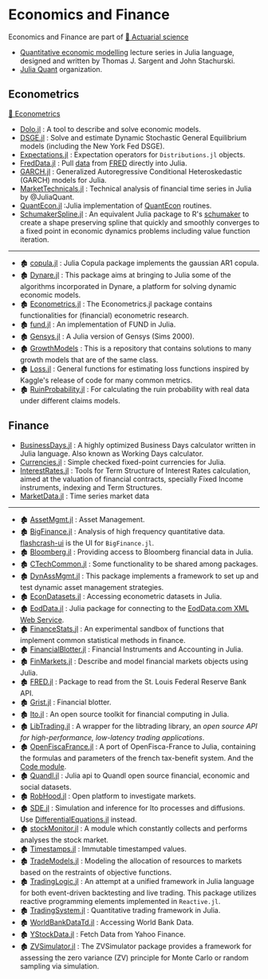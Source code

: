 # Economics and Finance

Economics and Finance are part of [📖 Actuarial science](https://en.wikipedia.org/wiki/Actuarial_science)

- [Quantitative economic modelling](https://quantecon.org) lecture series in Julia language, designed and written by Thomas J. Sargent and John Stachurski.
- [Julia Quant](https://github.com/JuliaQuant) organization.

## Econometrics

[📖 Econometrics](https://en.wikipedia.org/wiki/Econometrics)

- [Dolo.jl](https://github.com/EconForge/Dolo.jl) : A tool to describe and solve economic models.
- [DSGE.jl](https://github.com/FRBNY-DSGE/DSGE.jl) : Solve and estimate Dynamic Stochastic General Equilibrium models (including the New York Fed DSGE).
- [Expectations.jl](https://github.com/QuantEcon/Expectations.jl) : Expectation operators for `Distributions.jl` objects.
- [FredData.jl](https://github.com/micahjsmith/FredData.jl) : Pull [data](https://research.stlouisfed.org/fred2/) from [FRED](https://en.wikipedia.org/wiki/Federal_Reserve_Economic_Data) directly into Julia.
- [GARCH.jl](https://github.com/AndreyKolev/GARCH.jl) : Generalized Autoregressive Conditional Heteroskedastic (GARCH) models for Julia.
- [MarketTechnicals.jl](https://github.com/JuliaQuant/MarketTechnicals.jl) : Technical analysis of financial time series in Julia by @JuliaQuant.
- [QuantEcon.jl](https://github.com/QuantEcon/QuantEcon.jl) :Julia implementation of [QuantEcon](https://quantecon.org/quantecon-jl/) routines.
- [SchumakerSpline.jl](https://github.com/s-baumann/SchumakerSpline.jl) : An equivalent Julia package to R's [schumaker](https://cran.r-project.org/web/packages/schumaker/index.html) to create a shape preserving spline that quickly and smoothly converges to a fixed point in economic dynamics problems including value function iteration.

---

- 🏚️ [copula.jl](https://github.com/floswald/copula.jl) : Julia Copula package implements the gaussian AR1 copula.
- 🏚️ [Dynare.jl](https://github.com/DynareTeam/Dynare.jl) : This package aims at bringing to Julia some of the algorithms incorporated in Dynare, a platform for solving dynamic economic models.
- 🏚️ [Econometrics.jl](https://github.com/JuliaFinMetriX/Econometrics.jl) : The Econometrics.jl package contains functionalities for (financial) econometric research.
- 🏚️ [fund.jl](https://github.com/davidanthoff/fund.jl) : An implementation of FUND in Julia.
- 🏚️ [Gensys.jl](https://github.com/QuantEcon/Gensys.jl) : A Julia version of Gensys (Sims 2000).
- 🏚️ [GrowthModels](https://github.com/NYUEcon/GrowthModels) : This is a repository that contains solutions to many growth models that are of the same class.
- 🏚️ [Loss.jl](https://github.com/johnmyleswhite/Loss.jl) : General functions for estimating loss functions inspired by Kaggle's release of code for many common metrics.
- 🏚️ [RuinProbability.jl](https://github.com/Hank-Qian/RuinProbability.jl) : For calculating the ruin probability with real data under different claims models.


## Finance

- [BusinessDays.jl](https://github.com/JuliaFinance/BusinessDays.jl) : A highly optimized Business Days calculator written in Julia language. Also known as Working Days calculator.
- [Currencies.jl](https://github.com/JuliaFinance/Currencies.jl) :  Simple checked fixed-point currencies for Julia.
- [InterestRates.jl](https://github.com/felipenoris/InterestRates.jl) : Tools for Term Structure of Interest Rates calculation, aimed at the valuation of financial contracts, specially Fixed Income instruments, indexing and Term Structures.
- [MarketData.jl](https://github.com/JuliaQuant/MarketData.jl) : Time series market data

---

- 🏚️ [AssetMgmt.jl](https://github.com/cgroll/AssetMgmt.jl) : Asset Management.
- 🏚️ [BigFinance.jl](https://github.com/jiahao/BigFinance.jl) : Analysis of high frequency quantitative data. [flashcrash-ui](https://github.com/shashi/flashcrash-ui) is the UI for `BigFinance.jl`.
- 🏚️ [Bloomberg.jl](https://github.com/milktrader/Bloomberg.jl) : Providing access to Bloomberg financial data in Julia.
- 🏚️ [CTechCommon.jl](https://github.com/tbreloff/CTechCommon.jl) : Some functionality to be shared among packages.
- 🏚️ [DynAssMgmt.jl](https://github.com/JuliaFinMetriX/DynAssMgmt.jl) : This package implements a framework to set up and test dynamic asset management strategies.
- 🏚️ [EconDatasets.jl](https://github.com/JuliaFinMetriX/EconDatasets.jl) : Accessing econometric datasets in Julia.
- 🏚️ [EodData.jl](https://github.com/adriantorrie/EodData.jl) : Julia package for connecting to the [EodData.com XML Web Service](http://eoddata.com/products/webservice.aspx).
- 🏚️ [FinanceStats.jl](https://github.com/JuliaQuant/FinanceStats.jl) : An experimental sandbox of functions that implement common statistical methods in finance.
- 🏚️ [FinancialBlotter.jl](https://github.com/JuliaQuant/FinancialBlotter.jl) : Financial Instruments and Accounting in Julia.
- 🏚️ [FinMarkets.jl](https://github.com/imanuelcostigan/FinMarkets.jl) : Describe and model financial markets objects using Julia.
- 🏚️ [FRED.jl](https://github.com/joidegn/FRED.jl) : Package to read from the St. Louis Federal Reserve Bank API.
- 🏚️ [Grist.jl](https://github.com/JuliaQuant/Grist.jl) : Financial blotter.
- 🏚️ [Ito.jl](https://github.com/aviks/Ito.jl) : An open source toolkit for financial computing in Julia.
- 🏚️ [LibTrading.jl](https://github.com/StefanKarpinski/LibTrading.jl) : A wrapper for the libtrading library, an _open source API for high-performance, low-latency trading applications_.
- 🏚️ [OpenFiscaFrance.jl](https://github.com/openfisca/OpenFiscaFrance.jl) : A port of OpenFisca-France to Julia, containing the formulas and parameters of the french tax-benefit system. And the [Code module](https://github.com/openfisca/OpenFiscaCore.jl).
- 🏚️ [Quandl.jl](https://github.com/milktrader/Quandl.jl) : Julia api to Quandl open source financial, economic and social datasets.
- 🏚️ [RobHood.jl](https://github.com/cndesantana/RobHood.jl) : Open platform to investigate markets.
- 🏚️ [SDE.jl](https://github.com/mschauer/SDE.jl) : Simulation and inference for Ito processes and diffusions. Use [DifferentialEquations.jl](https://github.com/SciML/DifferentialEquations.jl) instead.
- 🏚️ [stockMonitor.jl](https://github.com/krthkj/stockMonitor.jl) : A module which constantly collects and performs analyses the stock market.
- 🏚️ [Timestamps.jl](https://github.com/JuliaQuant/Timestamps.jl) : Immutable timestamped values.
- 🏚️ [TradeModels.jl](https://github.com/JuliaQuant/TradeModels.jl) : Modeling the allocation of resources to markets based on the restraints of objective functions.
- 🏚️ [TradingLogic.jl](https://github.com/JuliaQuant/TradingLogic.jl) : An attempt at a unified framework in Julia language for both event-driven backtesting and live trading. This package utilizes reactive programming elements implemented in `Reactive.jl`.
- 🏚️ [TradingSystem.jl](https://github.com/milktrader/TradingSystem.jl) : Quantitative trading framework in Julia.
- 🏚️ [WorldBankDataTd.jl](https://github.com/JuliaFinMetriX/WorldBankDataTd.jl) : Accessing World Bank Data.
- 🏚️ [YStockData.jl](https://github.com/Algocircle/YStockData.jl) : Fetch Data from Yahoo Finance.
- 🏚️ [ZVSimulator.jl](https://github.com/scidom/ZVSimulator.jl) : The ZVSimulator package provides a framework for assessing the zero variance (ZV) principle for Monte Carlo or random sampling via simulation.
